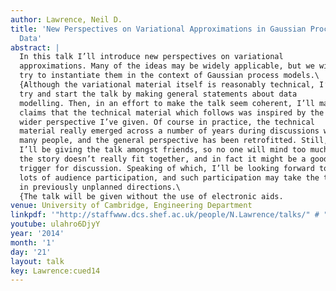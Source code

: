 ```yaml
---
author: Lawrence, Neil D.
title: 'New Perspectives on Variational Approximations in Gaussian Processes: Modelling
  Data'
abstract: |
  In this talk I’ll introduce new perspectives on variational
  approximations. Many of the ideas may be widely applicable, but we will
  try to instantiate them in the context of Gaussian process models.\
  {Although the variational material itself is reasonably technical, I’ll
  try and start the talk by making general statements about data
  modelling. Then, in an effort to make the talk seem coherent, I’ll make
  claims that the technical material which follows was inspired by the
  wider perspective I’ve given. Of course in practice, the technical
  material really emerged across a number of years during discussions with
  many people, and the general perspective has been retrofitted. Still,
  I’ll be giving the talk amongst friends, so no one will mind too much if
  the story doesn’t really fit together, and in fact it might be a good
  trigger for discussion. Speaking of which, I’ll be looking forward to
  lots of audience participation, and such participation may take the talk
  in previously unplanned directions.\
  {The talk will be given without the use of electronic aids.
venue: University of Cambridge, Engineering Department
linkpdf: '"http://staffwww.dcs.shef.ac.uk/people/N.Lawrence/talks/" # "modeling_things.pdf"'
youtube: ulahro6DjyY
year: '2014'
month: '1'
day: '21'
layout: talk
key: Lawrence:cued14
---
```

